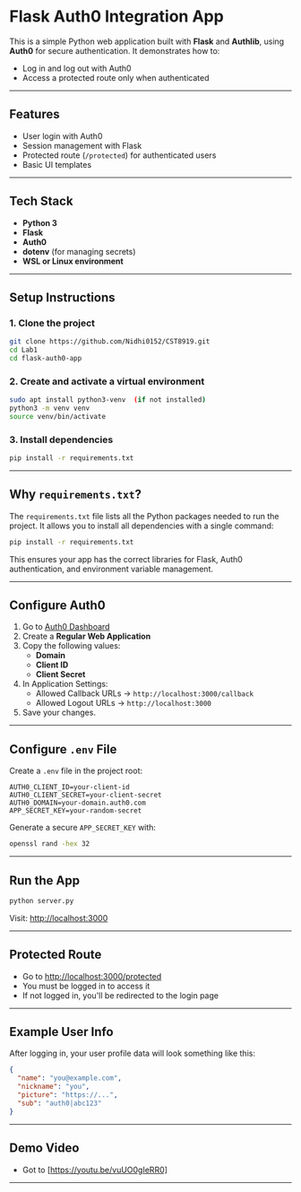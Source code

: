 
#  Flask Auth0 Integration App

This is a simple Python web application built with **Flask** and **Authlib**, using **Auth0** for secure authentication. It demonstrates how to:
- Log in and log out with Auth0
- Access a protected route only when authenticated

---

##  Features

- User login with Auth0
- Session management with Flask
- Protected route (`/protected`) for authenticated users
- Basic UI templates

---

##  Tech Stack

- **Python 3**
- **Flask**
- **Auth0**
- **dotenv** (for managing secrets)
- **WSL or Linux environment**

---

##  Setup Instructions

### 1.  Clone the project

```bash
git clone https://github.com/Nidhi0152/CST8919.git
cd Lab1
cd flask-auth0-app
```

### 2.  Create and activate a virtual environment

```bash
sudo apt install python3-venv  (if not installed)
python3 -m venv venv
source venv/bin/activate
```

### 3.  Install dependencies

```bash
pip install -r requirements.txt
```

---

##  Why `requirements.txt`?

The `requirements.txt` file lists all the Python packages needed to run the project. It allows you to install all dependencies with a single command:

```bash
pip install -r requirements.txt
```

This ensures your app has the correct libraries for Flask, Auth0 authentication, and environment variable management.

---

##  Configure Auth0

1. Go to [Auth0 Dashboard](https://manage.auth0.com)
2. Create a **Regular Web Application**
3. Copy the following values:
   - **Domain**
   - **Client ID**
   - **Client Secret**
4. In Application Settings:
   - Allowed Callback URLs → `http://localhost:3000/callback`
   - Allowed Logout URLs → `http://localhost:3000`
5. Save your changes.

---

##  Configure `.env` File

Create a `.env` file in the project root:

```env
AUTH0_CLIENT_ID=your-client-id
AUTH0_CLIENT_SECRET=your-client-secret
AUTH0_DOMAIN=your-domain.auth0.com
APP_SECRET_KEY=your-random-secret
```

Generate a secure `APP_SECRET_KEY` with:

```bash
openssl rand -hex 32
```

---

##  Run the App

```bash
python server.py
```

Visit: [http://localhost:3000](http://localhost:3000)

---

##  Protected Route

- Go to [http://localhost:3000/protected](http://localhost:3000/protected)
- You must be logged in to access it
- If not logged in, you'll be redirected to the login page

---

##  Example User Info

After logging in, your user profile data will look something like this:

```json
{
  "name": "you@example.com",
  "nickname": "you",
  "picture": "https://...",
  "sub": "auth0|abc123"
}
```

---

##  Demo Video

- Got to [https://youtu.be/vuUO0gIeRR0]
---


